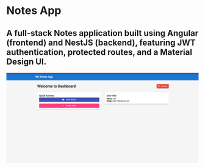 # Notes App

## A full-stack Notes application built using Angular (frontend) and NestJS (backend), featuring JWT authentication, protected routes, and a Material Design UI.
![Screenshot 2025-06-23 035456.png](image/Screenshot%202025-06-23%20035456.png)